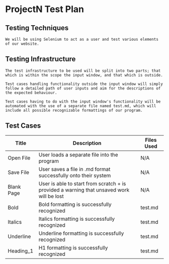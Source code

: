 # ProjectN Test Plan

## Testing Techniques

    We will be using Selenium to act as a user and test various elements of our website. 

## Testing Infrastructure

    The test infrastructure to be used will be split into two parts; that which is within the scope the input window, and that which is outside.

    Test cases handling functionality outside the input window will simply follow a detailed path of user inputs and aim for the descriptions of the expected behaviour.
    
    Test cases having to do with the input window's functionality will be automated with the use of a separate file named test.md, which will include all possible recognizable formattings of our program.

## Test Cases

| Title       | Description                                                                              | Files Used       |
| ----------- | ---------------------------------------------------------------------------------------- | ---------------- |
| Open File   | User loads a separate file into the program                                              |  N/A             |
| Save File   | User saves a file in .md format successfully onto their system                           |  N/A             |
| Blank Page  | User is able to start from scratch + is provided a warning that unsaved work will be lost|  N/A             |
| Bold        | Bold formatting is successfully recognized                                               |  test.md         |
| Italics     | Italics formatting is successfully recognized                                            |  test.md         |
| Underline   | Underline formatting is successfully recognized                                          |  test.md         |
| Heading_1   | H1 formatting is successfully recognized                                                 |  test.md         |


